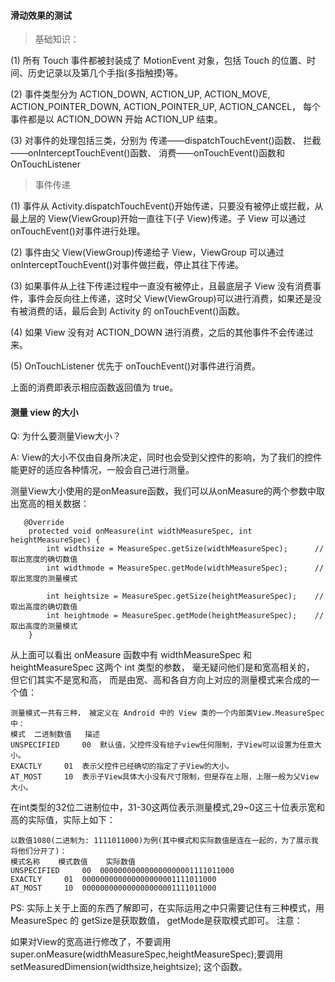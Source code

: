 
#### 滑动效果的测试

> 基础知识：

(1) 所有 Touch 事件都被封装成了 MotionEvent 对象，包括 Touch 的位置、时间、历史记录以及第几个手指(多指触摸)等。

(2) 事件类型分为
       ACTION_DOWN, ACTION_UP,
       ACTION_MOVE, ACTION_POINTER_DOWN,
       ACTION_POINTER_UP, ACTION_CANCEL，
       每个事件都是以 ACTION_DOWN 开始 ACTION_UP 结束。

(3) 对事件的处理包括三类，分别为
       传递——dispatchTouchEvent()函数、
       拦截——onInterceptTouchEvent()函数、
       消费——onTouchEvent()函数和 OnTouchListener

>  事件传递

(1) 事件从 Activity.dispatchTouchEvent()开始传递，只要没有被停止或拦截，从最上层的 View(ViewGroup)开始一直往下(子 View)传递。子 View 可以通过 onTouchEvent()对事件进行处理。

(2) 事件由父 View(ViewGroup)传递给子 View，ViewGroup 可以通过 onInterceptTouchEvent()对事件做拦截，停止其往下传递。

(3) 如果事件从上往下传递过程中一直没有被停止，且最底层子 View 没有消费事件，事件会反向往上传递，这时父 View(ViewGroup)可以进行消费，如果还是没有被消费的话，最后会到 Activity 的 onTouchEvent()函数。

(4) 如果 View 没有对 ACTION_DOWN 进行消费，之后的其他事件不会传递过来。

(5) OnTouchListener 优先于 onTouchEvent()对事件进行消费。

上面的消费即表示相应函数返回值为 true。

#### 测量 view 的大小

Q: 为什么要测量View大小？

A: View的大小不仅由自身所决定，同时也会受到父控件的影响，为了我们的控件能更好的适应各种情况，一般会自己进行测量。

测量View大小使用的是onMeasure函数，我们可以从onMeasure的两个参数中取出宽高的相关数据：

```
   @Override
    protected void onMeasure(int widthMeasureSpec, int heightMeasureSpec) {
        int widthsize = MeasureSpec.getSize(widthMeasureSpec);      //取出宽度的确切数值
        int widthmode = MeasureSpec.getMode(widthMeasureSpec);      //取出宽度的测量模式

        int heightsize = MeasureSpec.getSize(heightMeasureSpec);    //取出高度的确切数值
        int heightmode = MeasureSpec.getMode(heightMeasureSpec);    //取出高度的测量模式
    }

```


从上面可以看出 onMeasure 函数中有 widthMeasureSpec 和 heightMeasureSpec 这两个 int 类型的参数， 毫无疑问他们是和宽高相关的， 但它们其实不是宽和高， 而是由宽、高和各自方向上对应的测量模式来合成的一个值：

```
测量模式一共有三种， 被定义在 Android 中的 View 类的一个内部类View.MeasureSpec中：
模式 	二进制数值 	描述
UNSPECIFIED 	00 	默认值，父控件没有给子view任何限制，子View可以设置为任意大小。
EXACTLY 	01 	表示父控件已经确切的指定了子View的大小。
AT_MOST 	10 	表示子View具体大小没有尺寸限制，但是存在上限，上限一般为父View大小。

```

在int类型的32位二进制位中，31-30这两位表示测量模式,29~0这三十位表示宽和高的实际值，实际上如下：

```
以数值1080(二进制为: 1111011000)为例(其中模式和实际数值是连在一起的，为了展示我将他们分开了)：
模式名称 	模式数值 	实际数值
UNSPECIFIED 	00 	000000000000000000001111011000
EXACTLY 	01 	000000000000000000001111011000
AT_MOST 	10 	000000000000000000001111011000

```

PS: 实际上关于上面的东西了解即可，在实际运用之中只需要记住有三种模式，用 MeasureSpec 的 getSize是获取数值， getMode是获取模式即可。
注意：

如果对View的宽高进行修改了，不要调用super.onMeasure(widthMeasureSpec,heightMeasureSpec);要调用setMeasuredDimension(widthsize,heightsize); 这个函数。
